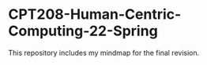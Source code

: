 # CPT208-Human-Centric-Computing-22-Spring

This repository includes my mindmap for the final revision.
